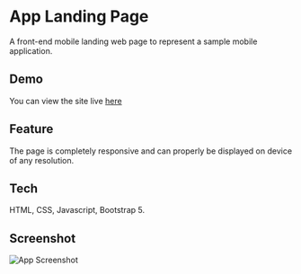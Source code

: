 # App Landing Page
A front-end mobile landing web page to represent a sample mobile application.

## Demo

You can view the site live [here](https://rohitmirchandani.github.io/App-Landing-Page)


## Feature
The page is completely responsive and can properly be displayed on device of any resolution.

## Tech
HTML, CSS, Javascript, Bootstrap 5.
## Screenshot

![App Screenshot](https://64.media.tumblr.com/e0aabcf4770d416fde2bbf719e320ed0/cda74667268aaf03-7e/s640x960/47a09272bcace1c2021f1868b95afac988675ac3.png)

